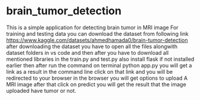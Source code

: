 # brain_tumor_detection
This is a simple application for detecting brain tumor in MRI image
For training and testing data you can download the dataset from following link
https://www.kaggle.com/datasets/ahmedhamada0/brain-tumor-detection
after downloading the dataset you have to open all the files alongwith dataset folders in vs code 
and then after you have to download all mentioned libraries in the train.py and test.py
also install flask if not installed earlier
then after run the command on terminal python app.py 
you will get a link as a result in the command line
click on that link and you will be redirected to your browser 
in the browser you will get options to upload A MRI image
after that click on predict 
you will get the result that the image uploaded have tumor or not.
